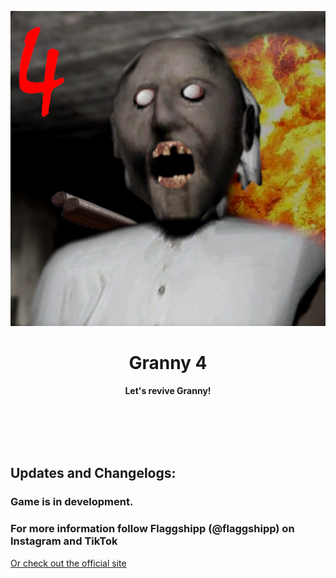 <p align="center">
  <img src="fastlane/metadata/en-US/Icon.png">
</p>
<h1 align="center"> Granny 4 </h1>
<p align="center">
  <b > Let's revive Granny! </b>
</p>

<br></br>
<br></br>

## Updates and Changelogs:
### Game is in development.
### For more information follow Flaggshipp (@flaggshipp) on Instagram and TikTok
<a href="http://flaggshipp.org/granny4.html"> Or check out the official site </a>
